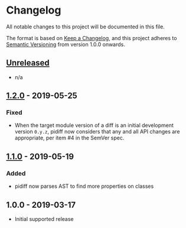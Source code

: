# Changelog
All notable changes to this project will be documented in this file.

The format is based on [Keep a Changelog](https://keepachangelog.com/en/1.0.0/),
and this project adheres to [Semantic Versioning](https://semver.org/spec/v2.0.0.html)
from version 1.0.0 onwards.

## [Unreleased]

- n/a

## [1.2.0] - 2019-05-25

### Fixed

- When the target module version of a diff is an initial development version `0.y.z`,
  pidiff now considers that any and all API changes are appropriate, per item #4
  in the SemVer spec.

## [1.1.0] - 2019-05-19

### Added

- pidiff now parses AST to find more properties on classes

## 1.0.0 - 2019-03-17

- Initial supported release


[Unreleased]: https://github.com/rohanpm/pidiff/compare/v1.2.0..HEAD
[1.2.0]: https://github.com/rohanpm/pidiff/compare/v1.1.0..v1.2.0
[1.1.0]: https://github.com/rohanpm/pidiff/compare/v1.0.0..v1.1.0

